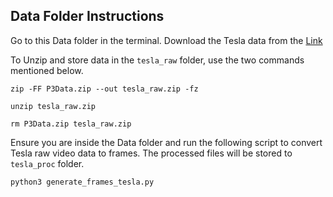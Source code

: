 ## Data Folder Instructions

Go to this Data folder in the terminal. Download the Tesla data from the [Link](https://drive.google.com/u/0/uc?id=1LKPKo0b5XxPOK8GQNgwwnWsw9uzftyxR&export=download)

To Unzip and store data in the `tesla_raw` folder, use the two commands mentioned below.

```
zip -FF P3Data.zip --out tesla_raw.zip -fz
```
```
unzip tesla_raw.zip
```
```
rm P3Data.zip tesla_raw.zip
```

Ensure you are inside the Data folder and run the following script to convert Tesla raw video data to frames. The processed files will be stored to `tesla_proc` folder.
```
python3 generate_frames_tesla.py
```
